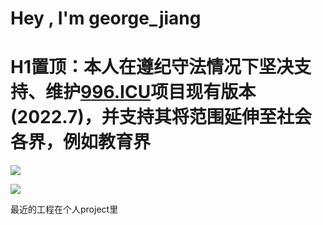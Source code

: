 
# Hey , I'm george_jiang

# H1置顶：本人在遵纪守法情况下坚决支持、维护[996.ICU](https://github.com/996icu/996.ICU)项目现有版本(2022.7)，并支持其将范围延伸至社会各界，**例如教育界**

![](https://github-readme-stats.vercel.app/api?username=george-jiang-wow&show_icons=true)

![](https://github-readme-stats.vercel.app/api/top-langs/?username=george-jiang-wow&layout=compact)

最近的工程在个人project里
